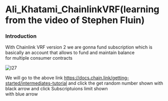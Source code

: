 # Ali_Khatami_ChainlinkVRF(learning from the video of Stephen Fluin)

###  Introduction

With Chainlink VRF version 2 we are gonna fund subscription which is basically an account that allows to fund and maintain balance <br>
for multiple consumer contracts <br>

![l27](https://github.com/C191068/Ali_Khatami_ChainlinkVRF/assets/89090776/1ce6d2cf-0151-4bb2-aacc-d375fe4556a8)

We will go to the above link https://docs.chain.link/getting-started/intermediates-tutorial
and click the get random number shown with black arrow and click Subscriptuions limit shown <br>
with blue arrow <br>

